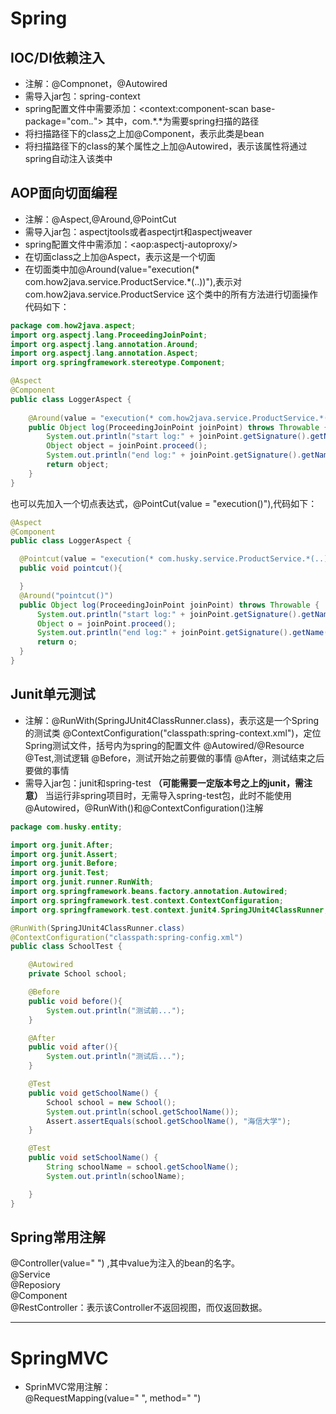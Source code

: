 # Spring
## IOC/DI依赖注入
* 注解：@Compnonet，@Autowired
* 需导入jar包：spring-context
* spring配置文件中需要添加：<context:component-scan base-package="com.*.*">
  其中，com.*.*为需要spring扫描的路径
* 将扫描路径下的class之上加@Component，表示此类是bean
* 将扫描路径下的class的某个属性之上加@Autowired，表示该属性将通过spring自动注入该类中
## AOP面向切面编程
* 注解：@Aspect,@Around,@PointCut
* 需导入jar包：aspectjtools或者aspectjrt和aspectjweaver
* spring配置文件中需添加：\<aop:aspectj-autoproxy/>
* 在切面class之上加@Aspect，表示这是一个切面
* 在切面类中加@Around(value="execution(* com.how2java.service.ProductService.*(..))"),表示对com.how2java.service.ProductService 这个类中的所有方法进行切面操作
代码如下：
```java
package com.how2java.aspect;
import org.aspectj.lang.ProceedingJoinPoint;
import org.aspectj.lang.annotation.Around;
import org.aspectj.lang.annotation.Aspect;
import org.springframework.stereotype.Component;

@Aspect
@Component
public class LoggerAspect { 
	
	@Around(value = "execution(* com.how2java.service.ProductService.*(..))")
	public Object log(ProceedingJoinPoint joinPoint) throws Throwable {
		System.out.println("start log:" + joinPoint.getSignature().getName());
		Object object = joinPoint.proceed();
		System.out.println("end log:" + joinPoint.getSignature().getName());
		return object;
	}
}
```
  也可以先加入一个切点表达式，@PointCut(value = "execution()"),代码如下：
  ```java
  @Aspect
  @Component
  public class LoggerAspect {

    @Pointcut(value = "execution(* com.husky.service.ProductService.*(..))")
    public void pointcut(){

    }
    @Around("pointcut()")
    public Object log(ProceedingJoinPoint joinPoint) throws Throwable {
        System.out.println("start log:" + joinPoint.getSignature().getName());
        Object o = joinPoint.proceed();
        System.out.println("end log:" + joinPoint.getSignature().getName());
        return o;
    }
}
  ```
## Junit单元测试
* 注解：@RunWith(SpringJUnit4ClassRunner.class)，表示这是一个Spring的测试类
        @ContextConfiguration("classpath:spring-context.xml")，定位Spring测试文件，括号内为spring的配置文件
        @Autowired/@Resource
        @Test,测试逻辑
        @Before，测试开始之前要做的事情
        @After，测试结束之后要做的事情
* 需导入jar包：junit和spring-test
  **（可能需要一定版本号之上的junit，需注意）**
  当运行非spring项目时，无需导入spring-test包，此时不能使用@Autowired，@RunWith()和@ContextConfiguration()注解
```java
package com.husky.entity;

import org.junit.After;
import org.junit.Assert;
import org.junit.Before;
import org.junit.Test;
import org.junit.runner.RunWith;
import org.springframework.beans.factory.annotation.Autowired;
import org.springframework.test.context.ContextConfiguration;
import org.springframework.test.context.junit4.SpringJUnit4ClassRunner;

@RunWith(SpringJUnit4ClassRunner.class)
@ContextConfiguration("classpath:spring-config.xml")
public class SchoolTest {

    @Autowired
    private School school;

    @Before
    public void before(){
        System.out.println("测试前...");
    }

    @After
    public void after(){
        System.out.println("测试后...");
    }

    @Test
    public void getSchoolName() {
        School school = new School();
        System.out.println(school.getSchoolName());
        Assert.assertEquals(school.getSchoolName(), "海信大学");
    }

    @Test
    public void setSchoolName() {
        String schoolName = school.getSchoolName();
        System.out.println(schoolName);

    }
}
```

## Spring常用注解  
  @Controller(value=" ") ,其中value为注入的bean的名字。  
  @Service  
  @Reposiory  
  @Component  
  @RestController：表示该Controller不返回视图，而仅返回数据。

------

# SpringMVC

- SprinMVC常用注解：   
  @RequestMapping(value=" ", method=" ")

